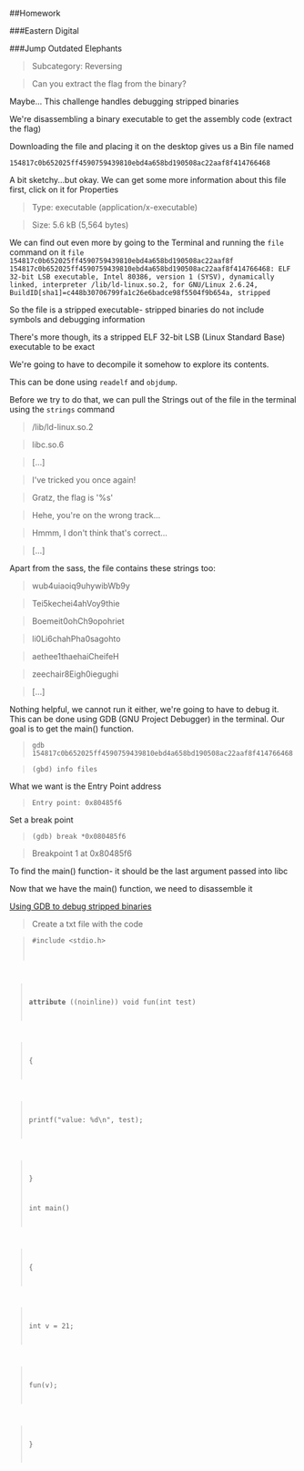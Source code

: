##Homework

###Eastern Digital

###Jump Outdated Elephants
>Subcategory: Reversing

>Can you extract the flag from the binary?


Maybe... This challenge handles debugging stripped binaries

We're disassembling a binary executable to get the assembly code (extract the flag)

Downloading the file and placing it on the desktop gives us a Bin file named

<code>154817c0b652025ff4590759439810ebd4a658bd190508ac22aaf8f414766468</code>

A bit sketchy...but okay.
We can get some more information about this file first, click on it for Properties
>Type: executable (application/x-executable)

>Size: 5.6 kB (5,564 bytes)

We can find out even more by going to the Terminal and running the <code>file</code> command on it
<code>file 154817c0b652025ff4590759439810ebd4a658bd190508ac22aaf8f
154817c0b652025ff4590759439810ebd4a658bd190508ac22aaf8f414766468: ELF 32-bit LSB executable, Intel 80386, version 1 (SYSV), dynamically linked, interpreter /lib/ld-linux.so.2, for GNU/Linux 2.6.24, BuildID[sha1]=c448b30706799fa1c26e6badce98f5504f9b654a, stripped
</code>

So the file is a stripped executable- stripped binaries do not include symbols and debugging information

There's more though, its a stripped ELF 32-bit LSB (Linux Standard Base) executable to be exact

We're going to have to decompile it somehow to explore its contents.

This can be done using <code>readelf</code> and <code>objdump</code>.

Before we try to do that, we can pull the Strings out of the file in the terminal using the <code>strings</code> command
>/lib/ld-linux.so.2

>libc.so.6

>[...]

>I've tricked you once again!

>Gratz, the flag is '%s'

>Hehe, you're on the wrong track...

>Hmmm, I don't think that's correct...

>[...]

Apart from the sass, the file contains these strings too:

>wub4uiaoiq9uhywibWb9y

>Tei5kechei4ahVoy9thie

>Boemeit0ohCh9opohriet

>li0Li6chahPha0sagohto

>aethee1thaehaiCheifeH

>zeechair8Eigh0iegughi

>[...]

Nothing helpful, we cannot run it either, we're going to have to debug it.
This can be done using GDB (GNU Project Debugger) in the terminal. Our goal is to get the main() function.

><code>gdb 154817c0b652025ff4590759439810ebd4a658bd190508ac22aaf8f414766468</code>

><code>(gbd) info files</code>

What we want is the Entry Point address
><code>Entry point: 0x80485f6</code>

Set a break point
><code>(gdb) break *0x080485f6</code>

>Breakpoint 1 at 0x80485f6

To find the main() function- it should be the last argument passed into libc

Now that we have the main() function, we need to disassemble it

[Using GDB to debug stripped binaries](http://felix.abecassis.me/2012/08/gdb-debugging-stripped-binaries/)

>Create a txt file with the code

><code>#include <stdio.h>
 
> __attribute__ ((noinline)) void fun(int test)

>{

>  printf("value: %d\n", test);

>}
> 
>
>int main()

>{

>  int v = 21;

>  fun(v);

>}

